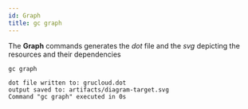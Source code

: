 ```yaml
---
id: Graph
title: gc graph
---
```


The **Graph** commands generates the _dot_ file and the _svg_ depicting the resources and their dependencies

```
gc graph
```

```
dot file written to: grucloud.dot
output saved to: artifacts/diagram-target.svg
Command "gc graph" executed in 0s

```

